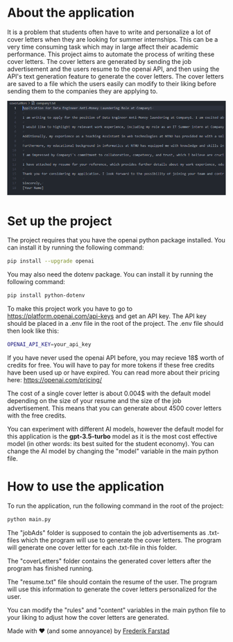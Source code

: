 # About the application

It is a problem that students often have to write and personalize a lot of cover letters when they are looking for summer internships. This can be a very time consuming task which may in large affect their academic performance. This project aims to automate the process of writing these cover letters. The cover letters are generated by sending the job advertisement and the users resume to the openai API, and then using the API's text generation feature to generate the cover letters. The cover letters are saved to a file which the users easily can modify to their liking before sending them to the companies they are applying to.

![Image of cover letter generated by the program](img/imageOutput.png)

# Set up the project

The project requires that you have the openai python package installed. You can install it by running the following command:

```bash
pip install --upgrade openai
```

You may also need the dotenv package. You can install it by running the following command:

```bash
pip install python-dotenv
```

To make this project work you have to go to https://platform.openai.com/api-keys and get an API key. The API key should be placed in a .env file in the root of the project. The .env file should then look like this:

```bash
OPENAI_API_KEY=your_api_key
```

If you have never used the openai API before, you may recieve 18$ worth of credits for free. You will have to pay for more tokens if these free credits have been used up or have expired. You can read more about their pricing here: https://openai.com/pricing/

The cost of a single cover letter is about 0.004$ with the default model depending on the size of your resume and the size of the job advertisement. This means that you can generate about 4500 cover letters with the free credits.

You can experiment with different AI models, however the default model for this application is the **gpt-3.5-turbo** model as it is the most cost effective model (in other words: its best suited for the student economy). You can change the AI model by changing the "model" variable in the main python file.

# How to use the application

To run the application, run the following command in the root of the project:

```bash
python main.py
```

The "jobAds" folder is supposed to contain the job advertisements as .txt-files which the program will use to generate the cover letters. The program will generate one cover letter for each .txt-file in this folder.

The "coverLetters" folder contains the generated cover letters after the program has finished running.

The "resume.txt" file should contain the resume of the user. The program will use this information to generate the cover letters personalized for the user.

You can modify the "rules" and "content" variables in the main python file to your liking to adjust how the cover letters are generated.

Made with ❤️ (and some annoyance) by [Frederik Farstad](https://github.com/frederikfarstad)
